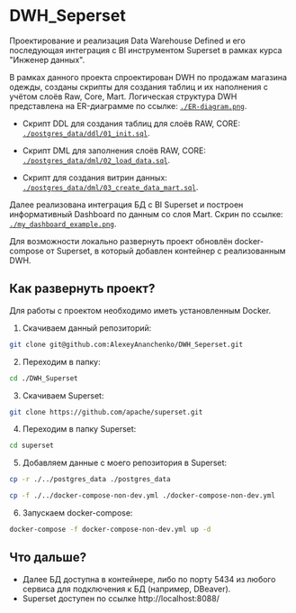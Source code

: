 # DWH_Seperset

Проектирование и реализация Data Warehouse Defined и его последующая интеграция с BI инструментом Superset в рамках курса "Инженер данных".

В рамках данного проекта спроектирован DWH по продажам магазина одежды, созданы скрипты для создания таблиц и их наполнения с учётом слоёв Raw, Core, Mart. Логическая структура DWH представлена на ER-диаграмме по ссылке: <code>[./ER-diagram.png](https://github.com/AlexeyAnanchenko/DWH_Seperset/blob/main/ER-diagram.png)</code>.

- Скрипт DDL для создания таблиц для слоёв RAW, CORE: <code>[./postgres_data/ddl/01_init.sql](https://github.com/AlexeyAnanchenko/DWH_Seperset/blob/main/postgres_data/ddl/01_init.sql)</code>.

- Скрипт DML для заполнения слоёв RAW, CORE: <code>[./postgres_data/dml/02_load_data.sql](https://github.com/AlexeyAnanchenko/DWH_Seperset/blob/main/postgres_data/dml/02_load_data.sql)</code>.

- Скрипт для создания витрин данных: <code>[./postgres_data/dml/03_create_data_mart.sql](https://github.com/AlexeyAnanchenko/DWH_Seperset/blob/main/postgres_data/dml/03_create_data_mart.sql)</code>.


Далее реализована интеграция БД с BI Superset и построен информативный Dashboard по данным со слоя Mart. Скрин по ссылке: <code>[./my_dashboard_example.png](https://github.com/AlexeyAnanchenko/DWH_Seperset/blob/main/my_dashboard_example.png)</code>.

Для возможности локально развернуть проект обновлён docker-compose от Superset, в который добавлен контейнер с реализованным  DWH.

## Как развернуть проект?

Для работы с проектом необходимо иметь установленным Docker.

1. Скачиваем данный репозиторий:

```sh
git clone git@github.com:AlexeyAnanchenko/DWH_Seperset.git
```

2. Переходим в папку:

```sh
cd ./DWH_Superset
```

3. Скачиваем Superset:

```sh
git clone https://github.com/apache/superset.git
```

4. Переходим в папку Superset:

```sh
cd superset
```

5. Добавляем данные с моего репозитория в Superset:

```sh
cp -r ./../postgres_data ./postgres_data
```

```sh
cp -f ./../docker-compose-non-dev.yml ./docker-compose-non-dev.yml
```

6. Запускаем docker-compose:

```sh
docker-compose -f docker-compose-non-dev.yml up -d
```

## Что дальше?

- Далее БД доступна в контейнере, либо по порту 5434 из любого сервиса для подключения к БД (например, DBeaver).
- Superset доступен по ссылке http://localhost:8088/
